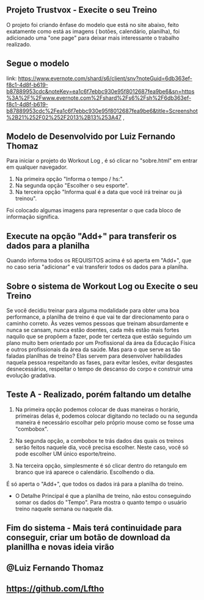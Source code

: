 ## Projeto Trustvox - Execite o seu Treino ##

O projeto foi criando ênfase do modelo que está no site abaixo, feito exatamente como está as imagens ( botões, calendário, planilha), foi adicionado uma "one page" para deixar mais interessante o trabalho realizado.

## Segue o modelo ##

link: https://www.evernote.com/shard/s6/client/snv?noteGuid=6db363ef-f8c1-4d8f-b619-b87889953cdc&noteKey=ea1c6f7ebbc930e95f8012687fea9be6&sn=https%3A%2F%2Fwww.evernote.com%2Fshard%2Fs6%2Fsh%2F6db363ef-f8c1-4d8f-b619-b87889953cdc%2Fea1c6f7ebbc930e95f8012687fea9be6&title=Screenshot%2B21%252F02%252F2013%2B13%253A47 , 

## Modelo de Desenvolvido por Luiz Fernando Thomaz ##
Para iniciar o projeto do Workout Log , é só clicar no  "sobre.html" em entrar em qualquer navegador.

1. Na primeira opção "Informa o tempo / hs:".
2. Na segunda opção "Escolher o seu esporte".
3. Na terceira opção "Informa qual é a data que você irá treinar ou já treinou".

Foi colocado algumas imagens para representar o que cada bloco de informação significa.

## Execute na opção "Add+" para transferir os dados para a planilha ##

Quando informa todos os REQUISITOS acima é só aperta em "Add+", que no caso seria "adicionar" e vai transferir todos os dados para a planilha.   

## Sobre o sistema de Workout Log ou Execite o seu Treino ##

Se você decidiu treinar para alguma modalidade para obter uma boa performance, a planilha de treino é que vai te dar direcionamento para o caminho correto. Às vezes vemos pessoas que treinam absurdamente e 
nunca se cansam, nunca estão doentes, cada mês estão mais fortes naquilo que se propõem a fazer, pode ter certeza que estão seguindo um plano muito bem orientado por um Profissional da área da Educação Física 
e outros profissionais da área da saúde. Mas para o que serve as tão faladas planilhas de treino? Elas servem para desenvolver habilidades naquela pessoa respeitando as fases, para evitar lesões, evitar desgastes 
desnecessários, respeitar o tempo de descanso do corpo e construir uma evolução gradativa.

## Teste A - Realizado, porém faltando um detalhe ##

1. Na primeira opção podemos colocar de duas maneiras o horário, primeiras delas é, podemos colocar digitando no teclado ou na segunda maneira é necessário escolhar pelo próprio mouse como se fosse uma "combobox".

2. Na segunda opção, a combobox te trás dados das quais os treinos serão feitos naquele dia, você precisa escolher. Neste caso, você só pode escolher UM único esporte/treino.

3. Na terceira opção, simplesmente é só clicar dentro do retangulo em branco que irá aparece o calendário. Escolhendo o dia. 

É só aperta o "Add+", que todos os dados irá para a planilha do treino.

- O Detalhe Principal é que a planilha de treino, não estou conseguindo somar os dados do "Tempo". Para mostra o quanto tempo o usuário treino naquele semana ou naquele dia.

## Fim do sistema - Mais terá continuidade para conseguir, criar um botão de download da planillha e novas ideia virão ##

## @Luiz Fernando Thomaz ##
## https://github.com/Lftho ##




